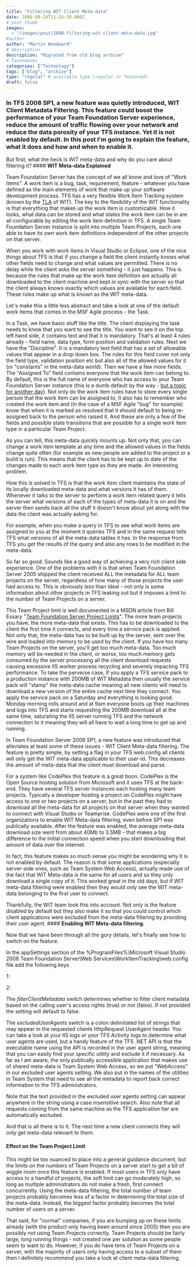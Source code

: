 ```yaml
---
title: "Filtering WIT Client Meta-data"
date: 2008-09-24T11:24:39.000Z
# post thumb
images:
  - "/images/post/2008-filtering-wit-client-meta-data.jpg"
#author
author: "Martin Woodward"
# description
description: "Migrated from old blog archive"
# Taxonomies
categories: ["Technology"]
tags: ["blog", "archive"]
type: "regular" # available type (regular or featured)
draft: false
---
```


### In TFS 2008 SP1, a new feature was quietly introduced, WIT Client Metadata Filtering.  This feature could boost the performance of your Team Foundation Server experience, reduce the amount of traffic flowing over your network and reduce the data porosity of your TFS instance. Yet it is not enabled by default. In this post I'm going to explain the feature, what it does and how and when to enable it.  

But first, what the heck is WIT meta-data and why do you care about filtering it?  #### **WIT Meta-data Explained**  

Team Foundation Server has the concept of we all know and love of "Work Items". A work item is a bug, task, requirement, feature - whatever you have defined as the main elements of work that make up your software development process. TFS has a very flexible Work Item Tracking system (known by the [TLA](http://en.wikipedia.org/wiki/TLA) of WIT). The key to the flexibility of the WIT functionality is that everything that makes up the work item is customizable. How it looks, what data can be stored and what states the work item can be in are all configurable by editing the work item definition in TFS. A single Team Foundation Server instance is split into multiple Team Projects, each one able to have its own work item definitions independent of the other projects on that server.  

When you work with work items in Visual Studio or Eclipse, one of the nice things about TFS is that if you change a field the client instantly knows what other fields need to change and what values are permitted. There is no delay while the client asks the server something - it just happens. This is because the rules that make up the work item definition are actually all downloaded to the client machine and kept in sync with the server so that the client always knows exactly which values are available for each field. These rules make up what is known as the WIT meta-data.  

[](http://www.woodwardweb.com/WindowsLiveWriter/FilteringWITClientMetadata_981F/image_2.png)Let's make this a little less abstract and take a look at one of the default work items that comes in the MSF Agile process - the Task.  

In a Task, we have basic stuff like the title. The client displaying the task needs to know that you want to see the title. You want to see it on the top left hand side, it contains text and that it is mandatory. That's at least 4 rules already - field name, data type, form position and validation rules. Next we have the "Discipline". It is a mandatory text field that has a set of allowable values that appear in a drop down box. The rules for this field cover not only the field type, validation position etc but also all of the allowed values for it (or "constants" in the meta-data world). Then we have a few more fields. The "Assigned To" field contains everyone that the work item can belong to. By default, this is the full name of everyone who has access to your Team Foundation Server instance (this is a dumb default by the way - [but a topic for another day](http://blogs.msdn.com/team_foundation/archive/2005/05/23/421178.aspx)). Not only do the work item rules have to store every single person that the work item can be assigned to, it also has to remember who created the work item and (in the case of a MSF Agile "bug" for example) know that when it is marked as resolved that it should default to being re-assigned back to the person who raised it. And these are only a few of the fields and possible state transitions that are possible for a single work item type in a particular Team Project.  

As you can tell, this meta-data quickly mounts up. Not only that, you can change a work item template at any time and the allowed values in the fields change quite often (for example as new people are added to the project or a build is run). This means that the client has to be kept up to date of the changes made to each work item type as they are made. An interesting problem.  

How this is solved in TFS is that the work item client maintains the state of its locally downloaded meta-data and what versions it has of them. Whenever it talks to the server to perform a work item related query it tells the server what versions of each of the types of meta-data it is on and the server then sends back all the stuff it doesn't know about yet along with the data the client was actually asking for.  

For example, when you make a query in TFS to see what work items are assigned to you at the moment it queries TFS and in the same request tells TFS what versions of all the meta-data tables it has. In the response from TFS you get the results of the query and also any rows to be modified in the meta-data.  

So far so good. Sounds like a good way of achieving a very rich client side experience. One of the problems with it is that when Team Foundation Server 2005 shipped the client received ALL the metadata for ALL team projects on the server, regardless of how many of those projects the user had access to. This is obviously less than ideal - not only is some information about other projects in TFS leaking out but it imposes a limit to the number of Team Projects on a server.  

This Team Project limit is well documented in a MSDN article from Bill Essary "[Team Foundation Server Project Limits](http://msdn.microsoft.com/en-us/library/aa974183(VS.80).aspx)". The more team projects you have, the more meta-data that exists. This has to be downloaded to the client the first time it connects, and every time a service pack is applied. Not only that, the meta-data has to be built up by the server, sent over the wire and loaded into memory to be used by the client. If you have too many Team Projects on the server, you'll get too much meta-data. Too much memory will be needed in the client, or worse, too much memory gets consumed by the server processing all the client download requests causing excessive IIS worker process recycling and severely impacting TFS performance. To take the perverse case, if you apply a TFS service pack to a production instance with 200MB of WIT Metadata then usually the service pack will "stamp" the meta-data cache meaning all new clients will need to download a new version of the entire cache next time they connect. You apply the service pack on a Saturday and everything is looking good. Monday morning rolls around and at 9am everyone boots up their machines and logs into TFS and starts requesting the 200MB download all at the same time, saturating the IIS server running TFS and the network connection to it meaning they will all have to wait a long time to get up and running.  

In Team Foundation Server 2008 SP1, a new feature was introduced that alleviates at least some of these issues - WIT Client Meta-data filtering. The feature is pretty simple, by setting a flag in your TFS web.config all clients will only get the WIT meta-data applicable to their user-id. This decreases the amount of meta-data that the client must download and parse.  

For a system like CodePlex this feature is a great boon. CodePlex is the Open Source hosting solution from Microsoft and it uses TFS at the back-end. They have several TFS server instances each hosting many team projects. Typically a developer hosting a project on CodePlex might have access to one or two projects on a server, but in the past they had to download all the meta-data for all projects on that server when they wanted to connect with Visual Studio or Teamprise. CodePlex were one of the first organizations to enable WIT Meta-data filtering, even before SP1 was publically available. After the feature was enabled, the average meta-data download size went from about 40Mb to 3.5MB - that makes a big difference to the initial connection speed when you start downloading that amount of data over the internet.  

In fact, this feature makes so much sense you might be wondering why it is not enabled by default. The reason is that some applications (especially server-side ones, such as Team System Web Access), actually made use of the fact that WIT Meta-data is the same for all users and so they only download a single copy of it. This worked great in the old days, but if WIT meta-data filtering were enabled then they would only see the WIT meta-data belonging to the first user to connect.  

Thankfully, the WIT team took this into account. Not only is the feature disabled by default but they also make it so that you could control which client applications were excluded from the meta-data filtering by providing their user agent.  #### **Enabling WIT Meta-data filtering.**  

Now that we have been through all the gory details, let's finally see how to switch on the feature.  

In the appSettings section of the %ProgramFiles%\Microsoft Visual Studio 2008 Team Foundation Server\Web Services\WorkItemTracking\web.config file add the following keys          

   1: <add key ="filterClientMetadata" value="true"/>

   2: <add key ="excludedUserAgents" value="WebAccess:w3wp:witfields:witimport:witexport:witadmin"/>

The *filterClientMetadata* switch determines whether to filter client metadata based on the calling user's access rights (true) or not (false). If not provided the setting will default to false. 

The *excludedUserAgents* switch is a colon delimitated list of strings that may appear in the requested clients HttpRequest UserAgent header. You can take a look at your IIS logs or your TFS Activity logs to determine what user agents are used, but a handy feature of the TFS .NET API is that the executable name using the API is recorded in the user agent string, meaning that you can easily find your specific utility and exclude it if necessary. As far as I am aware, the only publically accessible application that makes use of shared meta-data is Team System Web Access, so we put "WebAccess" in our excluded user agents setting.  We also put in the names of the utilities in Team System that need to see all the metadata to report back correct information to the TFS administrators.

Note that the text provided in the excluded user agents setting can appear anywhere in the string using a case insensitive search. Also note that all requests coming from the same machine as the TFS application tier are automatically excluded.

And that is all there is to it. The next time a new client connects they will only get meta-data relevant to them.

#### **Effect on the Team Project Limit**

This might be too nuanced to place into a general guidance document, but the limits on the numbers of Team Projects on a server start to get a bit of wiggle room once this feature is enabled. If most users in TFS only have access to a handful of projects, the soft limit can go moderately high, so long as multiple administrators do not make a fresh, first connect concurrently. Using the meta-data filtering, the total number of team projects probably becomes less of a factor in determining the total size of the meta-data. Instead, the biggest factor probably becomes the total number of users on a server.

That said, for "normal" companies, if you are bumping up on these limits already (with the product only having been around since 2005) then you are possibly not using Team Projects correctly. Team Projects should be fairly large, long running things - not created one per solution as some people seem to want to do. However, if you do have tens of Team Projects on a server, with the majority of users only having access to a subset of them then I definitely recommend you take a look at client meta-data filtering.